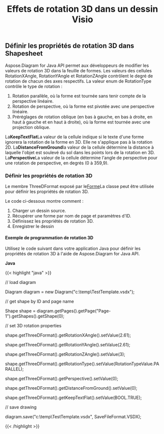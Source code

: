 ﻿---
title: Effets de rotation 3D dans un dessin Visio
type: docs
weight: 90
url: /fr/java/3d-rotation-effects-in-a-visio-drawing/
---
## **Définir les propriétés de rotation 3D dans Shapesheet**
Aspose.Diagram for Java API permet aux développeurs de modifier les valeurs de rotation 3D dans la feuille de formes. Les valeurs des cellules RotationXAngle, RotationYAngle et RotationZAngle contrôlent le degré de rotation de chacun des axes respectifs. La valeur enum de RotationType contrôle le type de rotation :

1. Rotation parallèle, où la forme est tournée sans tenir compte de la perspective linéaire.
1. Rotation de perspective, où la forme est pivotée avec une perspective linéaire.
1. Préréglages de rotation oblique (en bas à gauche, en bas à droite, en haut à gauche et en haut à droite), où la forme est tournée avec une projection oblique.

La**KeepTextFlat**La valeur de la cellule indique si le texte d'une forme ignorera la rotation de la forme en 3D. Elle ne s'applique pas à la rotation 2D. La**DistanceFromGround**la valeur de la cellule détermine la distance à laquelle l'objet est soulevé du sol dans les points lors de la rotation en 3D. La**Perspective**La valeur de la cellule détermine l'angle de perspective pour une rotation de perspective, en degrés (0 à 359,9).
### **Définir les propriétés de rotation 3D**
Le membre ThreeDFormat exposé par le[Forme](https://reference.aspose.com/diagram/java/com.aspose.diagram/Shape)La classe peut être utilisée pour définir les propriétés de rotation 3D.

Le code ci-dessous montre comment :

1. Charger un dessin source.
1. Récupérer une forme par nom de page et paramètres d'ID.
1. Définissez les propriétés de rotation 3D.
1. Enregistrer le dessin
#### **Exemple de programmation de rotation 3D**
Utilisez le code suivant dans votre application Java pour définir les propriétés de rotation 3D à l'aide de Aspose.Diagram for Java API.

**Java**

{{< highlight "java" >}}

 // load diagram

Diagram diagram = new Diagram("c:\\temp\\TestTemplate.vsdx");

// get shape by ID and page name

Shape shape = diagram.getPages().getPage("Page-1").getShapes().getShape(0);



// set 3D rotation properties

shape.getThreeDFormat().getRotationXAngle().setValue(2.61);

shape.getThreeDFormat().getRotationYAngle().setValue(2.61);

shape.getThreeDFormat().getRotationZAngle().setValue(3);

shape.getThreeDFormat().getRotationType().setValue(RotationTypeValue.PARALLEL);

shape.getThreeDFormat().getPerspective().setValue(0);

shape.getThreeDFormat().getDistanceFromGround().setValue(0);

shape.getThreeDFormat().getKeepTextFlat().setValue(BOOL.TRUE);

// save drawing

diagram.save("c:\\temp\\TestTemplate.vsdx", SaveFileFormat.VSDX);

{{< /highlight >}}
